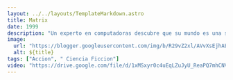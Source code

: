 ```yaml
---
layout: ../../layouts/TemplateMarkdown.astro
title: Matrix
date: 1999
description: "Un experto en computadoras descubre que su mundo es una simulación total creada con maliciosas intenciones por parte de la ciberinteligencia."
image:
  url: "https://blogger.googleusercontent.com/img/b/R29vZ2xl/AVvXsEjhAERGnFvM3eQzRKajcdeAyqCN7XxByAYygnIY-Mur6grppyjzBSzv1WHPvvUfex511cMqiC8t2hTeB9kPam6GvUTkZf28T39_kRb2uBLUBE2jXpCPzwEzZYbq1bofKSlt6YThEwSsoHGS/s320/Matrix-155050517-large.jpg"
  alt: ${title}
tags: ["Accion", " Ciencia Ficcion"]
video: "https://drive.google.com/file/d/1xMSxyr0c4uEqLZuJyU_ReaPQ7mhCNV3m/preview"
---
```

